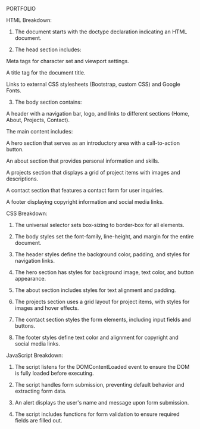 PORTFOLIO

HTML Breakdown:

1. The document starts with the doctype declaration indicating an HTML document.


2. The head section includes:

Meta tags for character set and viewport settings.

A title tag for the document title.

Links to external CSS stylesheets (Bootstrap, custom CSS) and Google Fonts.


3. The body section contains:

A header with a navigation bar, logo, and links to different sections (Home, About, Projects, Contact).

The main content includes:

A hero section that serves as an introductory area with a call-to-action button.

An about section that provides personal information and skills.

A projects section that displays a grid of project items with images and descriptions.

A contact section that features a contact form for user inquiries.


A footer displaying copyright information and social media links.




CSS Breakdown:

1. The universal selector sets box-sizing to border-box for all elements.


2. The body styles set the font-family, line-height, and margin for the entire document.


3. The header styles define the background color, padding, and styles for navigation links.


4. The hero section has styles for background image, text color, and button appearance.


5. The about section includes styles for text alignment and padding.


6. The projects section uses a grid layout for project items, with styles for images and hover effects.


7. The contact section styles the form elements, including input fields and buttons.


8. The footer styles define text color and alignment for copyright and social media links.



JavaScript Breakdown:

1. The script listens for the DOMContentLoaded event to ensure the DOM is fully loaded before executing.


2. The script handles form submission, preventing default behavior and extracting form data.


3. An alert displays the user's name and message upon form submission.


4. The script includes functions for form validation to ensure required fields are filled out.
